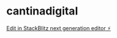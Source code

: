 # cantinadigital

[Edit in StackBlitz next generation editor ⚡️](https://stackblitz.com/~/github.com/Devpy220/cantinadigital)